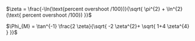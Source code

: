 

$\zeta = \frac{-\ln(\text{percent overshoot /100})}{\sqrt{ \pi^{2} + \ln^{2}(\text{ percent overshoot /100}) }}$

$\Phi_{M} = \tan^{-1} \frac{2 \zeta}{\sqrt{ -2 \zeta^{2}+ \sqrt{  1+4 \zeta^{4} } }}$

